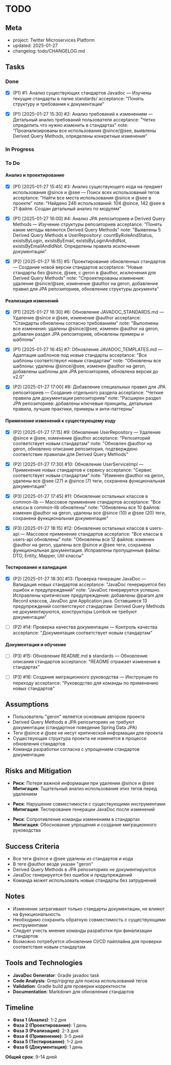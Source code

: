 # TODO

## Meta
- project: Twitter Microservices Platform
- updated: 2025-01-27
- changelog: todo/CHANGELOG.md

## Tasks

### Done
- [x] (P1) #1: Анализ существующих стандартов Javadoc — Изучены текущие стандарты в папке standards/
  acceptance: "Понять структуру и требования к документации"

- [x] (P1) [2025-01-27 15:30] #2: Анализ требований к изменениям — Детальный анализ требований пользователя
  acceptance: "Четко определить что нужно изменить в стандартах"
  note: "Проанализированы все использования @since/@see, выявлены Derived Query Methods, определены конкретные изменения"

### In Progress

### To Do

#### Анализ и проектирование
- [x] (P1) [2025-01-27 15:45] #3: Анализ существующего кода на предмет использования @since и @see — Поиск всех использований тегов
  acceptance: "Найти все места использования @since и @see в проекте"
  note: "Найдено 246 использований: 104 @since, 142 @see в 21 файле. Создан детальный анализ по модулям"
  
- [x] (P1) [2025-01-27 16:00] #4: Анализ JPA репозиториев и Derived Query Methods — Изучение структуры репозиториев
  acceptance: "Понять какие методы являются Derived Query Methods"
  note: "Выявлены 5 Derived Query Methods в UserRepository: countByRoleAndStatus, existsByLogin, existsByEmail, existsByLoginAndIdNot, existsByEmailAndIdNot. Определены правила исключения документации"

- [x] (P2) [2025-01-27 16:15] #5: Проектирование обновленных стандартов — Создание новой версии стандартов
  acceptance: "Новые стандарты без @since, @see, с geron в @author, исключения для Derived Query Methods"
  note: "Спроектированы изменения: удаление @since/@see, изменение @author на geron, добавление правил для JPA репозиториев, обновление структуры документа"

#### Реализация изменений
- [x] (P1) [2025-01-27 16:30] #6: Обновление JAVADOC_STANDARDS.md — Удаление @since и @see, изменение @author
  acceptance: "Стандарты обновлены согласно требованиям"
  note: "Выполнены все изменения: удалены @since/@see, изменен @author на geron, добавлен раздел JPA репозиториев, обновлены примеры и шаблоны"
  
- [x] (P1) [2025-01-27 16:45] #7: Обновление JAVADOC_TEMPLATES.md — Адаптация шаблонов под новые стандарты
  acceptance: "Все шаблоны соответствуют новым стандартам"
  note: "Обновлены все шаблоны: удалены @since/@see, изменен @author на geron, добавлены шаблоны для JPA репозиториев, обновлена версия до v2.0"
  
- [x] (P2) [2025-01-27 17:00] #8: Добавление специальных правил для JPA репозиториев — Создание отдельного раздела
  acceptance: "Четкие правила для документации репозиториев"
  note: "Расширен раздел JPA репозиториев: добавлены ключевые принципы, детальные правила, лучшие практики, примеры и анти-паттерны"

#### Применение изменений к существующему коду
- [x] (P2) [2025-01-27 17:15] #9: Обновление UserRepository — Удаление @since и @see, изменение @author
  acceptance: "Репозиторий соответствует новым стандартам"
  note: "Обновлен @author на geron, обновлено описание репозитория, подтверждено соответствие правилам для Derived Query Methods"
  
- [x] (P2) [2025-01-27 17:30] #10: Обновление UserServiceImpl — Применение новых стандартов к сервису
  acceptance: "Сервис соответствует новым стандартам"
  note: "Изменен @author на geron, удалены все @see (27) и @since (7) теги, сохранена функциональная документация"
  
- [x] (P3) [2025-01-27 17:45] #11: Обновление остальных классов в common-lib — Массовое применение стандартов
  acceptance: "Все классы в common-lib обновлены"
  note: "Обновлены все 10 файлов: изменен @author на geron, удалены все @since (10) и @see (20) теги, сохранена функциональная документация"
  
- [x] (P3) [2025-01-27 18:15] #12: Обновление остальных классов в users-api — Массовое применение стандартов
  acceptance: "Все классы в users-api обновлены"
  note: "Обновлены все 12 файлов: изменен @author на geron, удалены все @since и @see теги, сохранена функциональная документация. Исправлены пропущенные файлы: DTO, Entity, Mapper, Util классы"

#### Тестирование и валидация
- [x] (P2) [2025-01-27 18:30] #13: Проверка генерации JavaDoc — Валидация новых стандартов
  acceptance: "JavaDoc генерируется без ошибок и предупреждений"
  note: "JavaDoc генерируется успешно. Исправлены критические предупреждения: добавлены @param для Record классов, JavaDoc для Application.java. Оставшиеся 13 предупреждений соответствуют стандартам: Derived Query Methods не документируются, конструкторы Lombok не требуют документации"
  
- [ ] (P2) #14: Проверка качества документации — Контроль качества
  acceptance: "Документация соответствует новым стандартам"

#### Документация и обучение
- [ ] (P3) #15: Обновление README.md в standards — Обновление описания стандартов
  acceptance: "README отражает изменения в стандартах"
  
- [ ] (P3) #16: Создание миграционного руководства — Инструкции по переходу
  acceptance: "Руководство для команды по применению новых стандартов"

## Assumptions
- Пользователь "geron" является основным автором проекта
- Derived Query Methods в JPA репозиториях не требуют документации (стандартное поведение Spring Data JPA)
- Теги @since и @see не несут критической информации для проекта
- Существующая структура проекта не изменится в процессе обновления стандартов
- Команда разработки согласна с упрощением стандартов документации

## Risks and Mitigation
- **Риск**: Потеря важной информации при удалении @since и @see
  **Митигация**: Тщательный анализ использования этих тегов перед удалением
  
- **Риск**: Нарушение совместимости с существующими инструментами
  **Митигация**: Тестирование генерации JavaDoc после изменений
  
- **Риск**: Сопротивление команды изменениям в стандартах
  **Митигация**: Обоснование упрощения и создание миграционного руководства

## Success Criteria
- Все теги @since и @see удалены из стандартов и кода
- В теге @author везде указан "geron"
- Derived Query Methods в JPA репозиториях не документируются
- JavaDoc генерируется без ошибок и предупреждений
- Команда может использовать новые стандарты без затруднений

## Notes
- Изменения затрагивают только стандарты документации, не влияют на функциональность
- Необходимо сохранить обратную совместимость с существующими инструментами
- Следует учесть мнение команды разработки при финализации стандартов
- Возможно потребуется обновление CI/CD пайплайна для проверки соответствия новым стандартам

## Tools and Technologies
- **JavaDoc Generator**: Gradle javadoc task
- **Code Analysis**: Grep/ripgrep для поиска использований тегов
- **Validation**: Gradle build для проверки корректности
- **Documentation**: Markdown для обновления стандартов

## Timeline
- **Фаза 1 (Анализ)**: 1-2 дня
- **Фаза 2 (Проектирование)**: 1 день  
- **Фаза 3 (Реализация)**: 2-3 дня
- **Фаза 4 (Применение)**: 3-5 дней
- **Фаза 5 (Тестирование)**: 1-2 дня
- **Фаза 6 (Документация)**: 1 день

**Общий срок**: 9-14 дней
